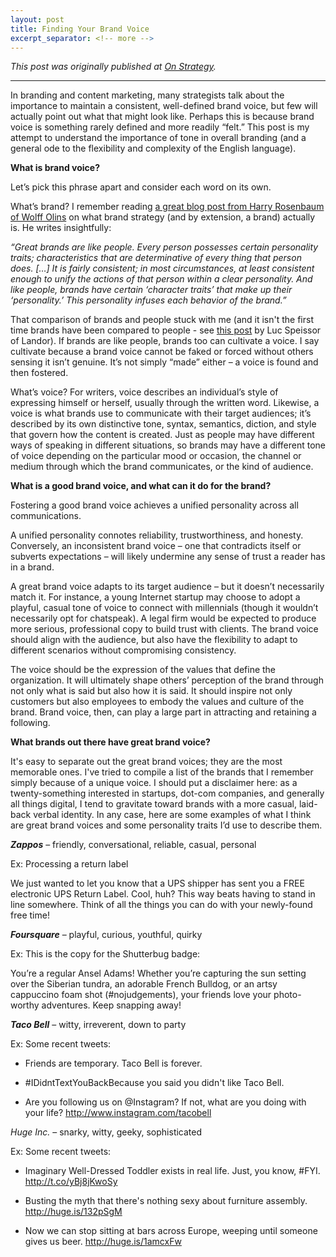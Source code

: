 ```yaml
---
layout: post
title: Finding Your Brand Voice
excerpt_separator: <!-- more -->
---
```


*This post was originally published at [On Strategy](http://cargocollective.com/joychen/Finding-Your-Brand-Voice).*

-----

In branding and content marketing, many strategists talk about the importance to maintain a consistent, well-defined brand voice, but few will actually point out what that might look like. Perhaps this is because brand voice is something rarely defined and more readily “felt.” This post is my attempt to understand the importance of tone in overall branding (and a general ode to the flexibility and complexity of the English language). <!-- more -->

**What is brand voice?**

Let’s pick this phrase apart and consider each word on its own.

What’s brand? I remember reading [a great blog post from Harry Rosenbaum of Wolff Olins](http://blog.wolffolins.com/post/31927155482/brand-people) on what brand strategy (and by extension, a brand) actually is. He writes insightfully: 

_“Great brands are like people. Every person possesses certain personality traits; characteristics that are determinative of every thing that person does. […] It is fairly consistent; in most circumstances, at least consistent enough to unify the actions of that person within a clear personality. And like people, brands have certain ‘character traits’ that make up their ‘personality.’ This personality infuses each behavior of the brand.”_

That comparison of brands and people stuck with me (and it isn't the first time brands have been compared to people - see [this post](http://landor.com/#!/talk/articles-publications/articles/branding-explained-to-a-child-what-is-a-brand/) by Luc Speissor of Landor). If brands are like people, brands too can cultivate a voice. I say cultivate because a brand voice cannot be faked or forced without others sensing it isn’t genuine. It’s not simply “made” either – a voice is found and then fostered. 

What’s voice? For writers, voice describes an individual’s style of expressing himself or herself, usually through the written word. Likewise, a voice is what brands use to communicate with their target audiences; it’s described by its own distinctive tone, syntax, semantics, diction, and style that govern how the content is created. Just as people may have different ways of speaking in different situations, so brands may have a different tone of voice depending on the particular mood or occasion, the channel or medium through which the brand communicates, or the kind of audience. 

**What is a good brand voice, and what can it do for the brand?**

Fostering a good brand voice achieves a unified personality across all communications. 

A unified personality connotes reliability, trustworthiness, and honesty. Conversely, an inconsistent brand voice – one that contradicts itself or subverts expectations – will likely undermine any sense of trust a reader has in a brand. 

A great brand voice adapts to its target audience – but it doesn’t necessarily match it. For instance, a young Internet startup may choose to adopt a playful, casual tone of voice to connect with millennials (though it wouldn’t necessarily opt for chatspeak). A legal firm would be expected to produce more serious, professional copy to build trust with clients. The brand voice should align with the audience, but also have the flexibility to adapt to different scenarios without compromising consistency. 

The voice should be the expression of the values that define the organization. It will ultimately shape others’ perception of the brand through not only what is said but also how it is said. It should inspire not only customers but also employees to embody the values and culture of the brand. Brand voice, then, can play a large part in attracting and retaining a following. 

**What brands out there have great brand voice?**

It's easy to separate out the great brand voices; they are the most memorable ones. I've tried to compile a list of the brands that I remember simply because of a unique voice. I should put a disclaimer here: as a twenty-something interested in startups, dot-com companies, and generally all things digital, I tend to gravitate toward brands with a more casual, laid-back verbal identity. In any case, here are some examples of what I think are great brand voices and some personality traits I’d use to describe them.

_**Zappos**_ – friendly, conversational, reliable, casual, personal

Ex: Processing a return label

We just wanted to let you know that a UPS shipper has sent you a FREE electronic UPS Return Label. Cool, huh? This way beats having to stand in line somewhere. Think of all the things you can do with your newly-found free time!

_**Foursquare**_ – playful, curious, youthful, quirky

Ex: This is the copy for the Shutterbug badge: 

You’re a regular Ansel Adams! Whether you’re capturing the sun setting over the Siberian tundra, an adorable French Bulldog, or an artsy cappuccino foam shot (#nojudgements), your friends love your photo-worthy adventures. Keep snapping away!

_**Taco Bell**_ – witty, irreverent, down to party

Ex: Some recent tweets: 

- Friends are temporary. Taco Bell is forever.

-  #IDidntTextYouBackBecause you said you didn't like Taco Bell.

- Are you following us on @Instagram? If not, what are you doing with your life? http://www.instagram.com/tacobell 

_Huge Inc._ – snarky, witty, geeky, sophisticated

Ex: Some recent tweets: 

- Imaginary Well-Dressed Toddler exists in real life. Just, you know, #FYI. http://t.co/yBj8jKwoSy

- Busting the myth that there's nothing sexy about furniture assembly. http://huge.is/132pSgM 

- Now we can stop sitting at bars across Europe, weeping until someone gives us beer. http://huge.is/1amcxFw